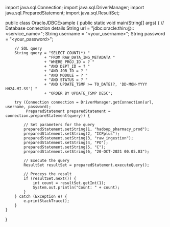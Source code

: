 import java.sql.Connection;
import java.sql.DriverManager;
import java.sql.PreparedStatement;
import java.sql.ResultSet;

public class OracleJDBCExample {
    public static void main(String[] args) {
        // Database connection details
        String url = "jdbc:oracle:thin:@<hostname>:<port>:<service_name>";
        String username = "<your_username>";
        String password = "<your_password>";
        
        // SQL query
        String query = "SELECT COUNT(*) "
                     + "FROM RAW_DATA_ING_METADATA "
                     + "WHERE PROJ_ID = ? "
                     + "AND DEPT_ID = ? "
                     + "AND JOB_ID = ? "
                     + "AND MODULE = ? "
                     + "AND STATUS = ? "
                     + "AND UPDATE_TSMP >= TO_DATE(?, 'DD-MON-YYYY HH24.MI.SS') "
                     + "ORDER BY UPDATE_TSMP DESC";

        try (Connection connection = DriverManager.getConnection(url, username, password);
             PreparedStatement preparedStatement = connection.prepareStatement(query)) {
            
            // Set parameters for the query
            preparedStatement.setString(1, "hadoop_pharmacy_prod");
            preparedStatement.setString(2, "ICPplus");
            preparedStatement.setString(3, "raw_ingestion");
            preparedStatement.setString(4, "PO");
            preparedStatement.setString(5, "C");
            preparedStatement.setString(6, "20-OCT-2021 00.05.03");
            
            // Execute the query
            ResultSet resultSet = preparedStatement.executeQuery();
            
            // Process the result
            if (resultSet.next()) {
                int count = resultSet.getInt(1);
                System.out.println("Count: " + count);
            }
        } catch (Exception e) {
            e.printStackTrace();
        }
    }
}
